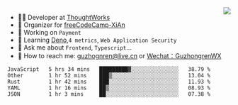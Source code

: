 <img align="right" src="https://github-readme-stats.vercel.app/api?username=guzhongren&show_icons=true&icon_color=805AD5&text_color=000&bg_color=ffffff&hide_title=true" />

- 👨‍💻  Developer at [ThoughtWorks](https://thoughtworks.com)
- 🏢 Organizer for [freeCodeCamp-XiAn](https://github.com/orgs/freeCodeCamp-XiAn)
- 🔭 Working on `Payment`
- 🌱 Learning [Deno](https://deno.land/),`4 metrics`,  `Web Application Security`
- 💬 Ask me about `Frontend`, `Typescript`...
- 🔎 How to reach me: [guzhognren@live.cn](guzhognren@live.cn) or [Wechat：GuzhongrenWX]()

<!--START_SECTION:waka-->
```text
JavaScript   5 hrs 34 mins   █████████▓░░░░░░░░░░░░░░░   38.79 % 
Other        1 hr 52 mins    ███▒░░░░░░░░░░░░░░░░░░░░░   13.04 % 
Rust         1 hr 42 mins    ███░░░░░░░░░░░░░░░░░░░░░░   11.93 % 
YAML         1 hr 16 mins    ██▒░░░░░░░░░░░░░░░░░░░░░░   08.93 % 
JSON         1 hr 3 mins     ██░░░░░░░░░░░░░░░░░░░░░░░   07.38 % 
```
<!--END_SECTION:waka-->

